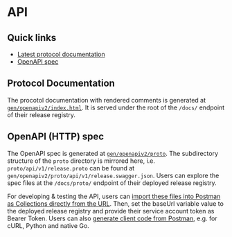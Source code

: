 # API

## Quick links

- [Latest protocol documentation](https://release-registry.rox.systems/docs/)
- [OpenAPI spec](https://release-registry.rox.systems/docs/proto/)

## Protocol Documentation

The procotol documentation with rendered comments is generated at [`gen/openapiv2/index.html`](../gen/openapiv2/index.html).
It is served under the root of the `/docs/` endpoint of their release registry.

## OpenAPI (HTTP) spec

The OpenAPI spec is generated at [`gen/openapiv2/proto`](../gen/openapiv2/proto/).
The subdirectory structure of the `proto` directory is mirrored here, i.e. `proto/api/v1/release.proto` can be found at `gen/openapiv2/proto/api/v1/release.swagger.json`.
Users can explore the spec files at the `/docs/proto/` endpoint of their deployed release registry.

For developing & testing the API, users can [import these files into Postman as Collections directly from the URL](https://learning.postman.com/docs/getting-started/importing-and-exporting-data/#importing-postman-data).
Then, set the baseUrl variable value to the deployed release registry and provide their service account token as Bearer Token.
Users can also [generate client code from Postman](https://learning.postman.com/docs/sending-requests/generate-code-snippets/), e.g. for cURL, Python and native Go.
